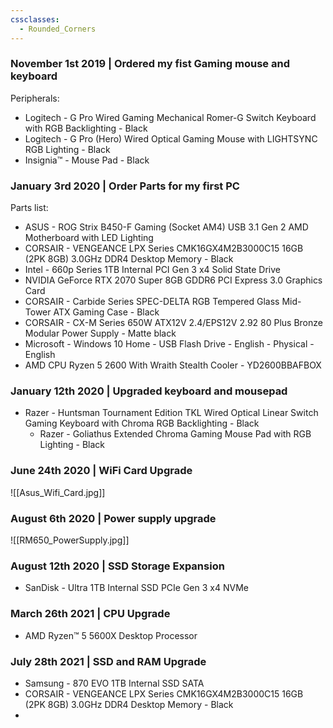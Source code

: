 ```yaml
---
cssclasses:
  - Rounded_Corners
---
```


### November 1st 2019 | Ordered my fist Gaming mouse and keyboard

Peripherals:
- Logitech - G Pro Wired Gaming Mechanical Romer-G Switch Keyboard with RGB Backlighting - Black
- Logitech - G Pro (Hero) Wired Optical Gaming Mouse with LIGHTSYNC RGB Lighting - Black
- Insignia™ - Mouse Pad - Black

### January 3rd 2020 | Order Parts for my first PC

Parts list:
- ASUS - ROG Strix B450-F Gaming (Socket AM4) USB 3.1 Gen 2 AMD Motherboard with LED Lighting
- CORSAIR - VENGEANCE LPX Series CMK16GX4M2B3000C15 16GB (2PK 8GB) 3.0GHz DDR4 Desktop Memory - Black
- Intel - 660p Series 1TB Internal PCI Gen 3 x4 Solid State Drive
- NVIDIA GeForce RTX 2070 Super 8GB GDDR6 PCI Express 3.0 Graphics Card
- CORSAIR - Carbide Series SPEC-DELTA RGB Tempered Glass Mid-Tower ATX Gaming Case - Black
- CORSAIR - CX-M Series 650W ATX12V 2.4/EPS12V 2.92 80 Plus Bronze Modular Power Supply - Matte black
- Microsoft - Windows 10 Home - USB Flash Drive - English - Physical - English
- AMD CPU Ryzen 5 2600 With Wraith Stealth Cooler - YD2600BBAFBOX

### January 12th 2020 | Upgraded keyboard and mousepad

- Razer - Huntsman Tournament Edition TKL Wired Optical Linear Switch Gaming Keyboard with Chroma RGB Backlighting - Black
	- Razer - Goliathus Extended Chroma Gaming Mouse Pad with RGB Lighting - Black

### June 24th 2020 | WiFi Card Upgrade
![[Asus_Wifi_Card.jpg]]
### August 6th 2020 | Power supply upgrade
![[RM650_PowerSupply.jpg]]
### August 12th 2020 | SSD Storage Expansion

- SanDisk - Ultra 1TB Internal SSD PCIe Gen 3 x4 NVMe

### March 26th 2021 | CPU Upgrade
- AMD Ryzen™ 5 5600X Desktop Processor

### July 28th 2021 | SSD and RAM Upgrade
- Samsung - 870 EVO 1TB Internal SSD SATA
- CORSAIR - VENGEANCE LPX Series CMK16GX4M2B3000C15 16GB (2PK 8GB) 3.0GHz DDR4 Desktop Memory - Black
- 


